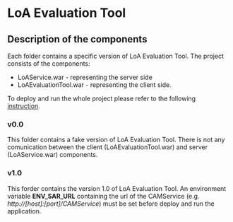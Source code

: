 # LoA Evaluation Tool

## Description of the components
Each folder contains a specific version of LoA Evaluation Tool. The project consists of the components:
* LoAService.war - representing the server side
* LoAEvaluationTool.war - representing the client side.

To deploy and run the whole project please refer to the following [instruction](https://github.com/Engineering-Research-and-Development/loa-evaluation-tool/blob/497db9ae37fc6d43b09d0e3107ac45d1e13a2079/A4BLUE_Tool_Web_Porting_Installation_instructions.docx).

### v0.0
This folder contains a fake version of LoA Evaluation Tool. There is not any comunication between the client (LoAEvaluationTool.war) and server (LoAService.war) components.

### v1.0
This forder contains the version 1.0 of LoA Evaluation Tool. An environment variable **ENV_SAR_URL** containing the url of the CAMService (e.g. *http://[host]:[port]/CAMService*) must be set before deploy and run the application.